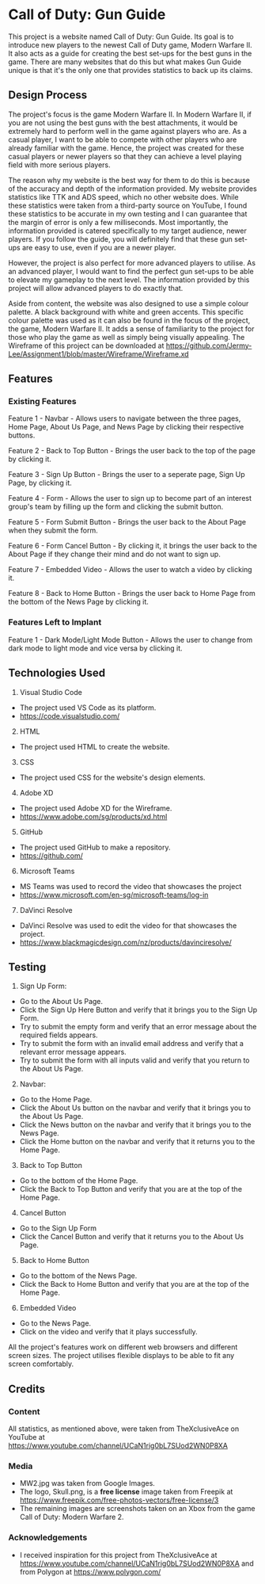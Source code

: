 # Call of Duty: Gun Guide
This project is a website named Call of Duty: Gun Guide. Its goal is to introduce new players to the newest Call of Duty game, Modern Warfare II. It also acts as a guide for creating the best set-ups for the best guns in the game. There are many websites that do this but what makes Gun Guide unique is that it's the only one that provides statistics to back up its claims. 

## Design Process
The project's focus is the game Modern Warfare II. In Modern Warfare II, if you are not using the best guns with the best attachments, it would be extremely hard to perform well in the game against players who are. As a casual player, I want to be able to compete with other players who are already familiar with the game. Hence, the project was created for these casual players or newer players so that they can achieve a level playing field with more serious players. 

The reason why my website is the best way for them to do this is because of the accuracy and depth of the information provided. My website provides statistics like TTK and ADS speed, which no other website does. While these statistics were taken from a third-party source on YouTube, I found these statistics to be accurate in my own testing and I can guarantee that the margin of error is only a few milliseconds. Most importantly, the information provided is catered specifically to my target audience, newer players. If you follow the guide, you will definitely find that these gun set-ups are easy to use, even if you are a newer player. 

However, the project is also perfect for more advanced players to utilise. As an advanced player, I would want to find the perfect gun set-ups to be able to elevate my gameplay to the next level. The information provided by this project will allow advanced players to do exactly that.

Aside from content, the website was also designed to use a simple colour palette. A black background with white and green accents. This specific colour palette was used as it can also be found in the focus of the project, the game, Modern Warfare II. It adds a sense of familiarity to the project for those who play the game as well as simply being visually appealing. The Wireframe of this project can be downloaded at https://github.com/Jermy-Lee/Assignment1/blob/master/Wireframe/Wireframe.xd

## Features
### Existing Features
Feature 1 - Navbar - Allows users to navigate between the three pages, Home Page, About Us Page, and News Page by clicking their respective buttons. 

Feature 2 - Back to Top Button - Brings the user back to the top of the page by clicking it.

Feature 3 - Sign Up Button - Brings the user to a seperate page, Sign Up Page, by clicking it.

Feature 4 - Form - Allows the user to sign up to become part of an interest group's team by filling up the form and clicking the submit button.

Feature 5 - Form Submit Button - Brings the user back to the About Page when they submit the form. 

Feature 6 - Form Cancel Button - By clicking it, it brings the user back to the About Page if they change their mind and do not want to sign up. 

Feature 7 - Embedded Video - Allows the user to watch a video by clicking it.

Feature 8 - Back to Home Button - Brings the user back to Home Page from the bottom of the News Page by clicking it. 

### Features Left to Implant
Feature 1 - Dark Mode/Light Mode Button - Allows the user to change from dark mode to light mode and vice versa by clicking it.

## Technologies Used 
1. Visual Studio Code 
- The project used VS Code as its platform.
- https://code.visualstudio.com/

2. HTML 
- The project used HTML to create the website.

3. CSS 
- The project used CSS for the website's design elements.

4. Adobe XD 
- The project used Adobe XD for the Wireframe.
- https://www.adobe.com/sg/products/xd.html

5. GitHub 
- The project used GitHub to make a repository.
- https://github.com/

6. Microsoft Teams 
- MS Teams was used to record the video that showcases the project
- https://www.microsoft.com/en-sg/microsoft-teams/log-in

7. DaVinci Resolve 
- DaVinci Resolve was used to edit the video for that showcases the project. 
- https://www.blackmagicdesign.com/nz/products/davinciresolve/

## Testing 
1. Sign Up Form:
- Go to the About Us Page.
- Click the Sign Up Here Button and verify that it brings you to the Sign Up Form.
- Try to submit the empty form and verify that an error message about the required fields appears.
- Try to submit the form with an invalid email address and verify that a relevant error message appears.
- Try to submit the form with all inputs valid and verify that you return to the About Us Page.

2. Navbar:
- Go to the Home Page.
- Click the About Us button on the navbar and verify that it brings you to the About Us Page.
- Click the News button on the navbar and verify that it brings you to the News Page.
- Click the Home button on the navbar and verify that it returns you to the Home Page.

3. Back to Top Button
- Go to the bottom of the Home Page.
- Click the Back to Top Button and verify that you are at the top of the Home Page.

4. Cancel Button
- Go to the Sign Up Form
- Click the Cancel Button and verify that it returns you to the About Us Page.

5. Back to Home Button
- Go to the bottom of the News Page.
- Click the Back to Home Button and verify that you are at the top of the Home Page.

6. Embedded Video
- Go to the News Page.
- Click on the video and verify that it plays successfully.

All the project's features work on different web browsers and different screen sizes. The project utilises flexible displays to be able to fit any screen comfortably. 

## Credits
### Content
All statistics, as mentioned above, were taken from TheXclusiveAce on YouTube at https://www.youtube.com/channel/UCaN1rig0bL7SUod2WN0P8XA

### Media
- MW2.jpg was taken from Google Images. 
- The logo, Skull.png, is a **free license** image taken from Freepik at https://www.freepik.com/free-photos-vectors/free-license/3
- The remaining images are screenshots taken on an Xbox from the game Call of Duty: Modern Warfare 2.

### Acknowledgements
- I received inspiration for this project from TheXclusiveAce at https://www.youtube.com/channel/UCaN1rig0bL7SUod2WN0P8XA and from Polygon at https://www.polygon.com/
